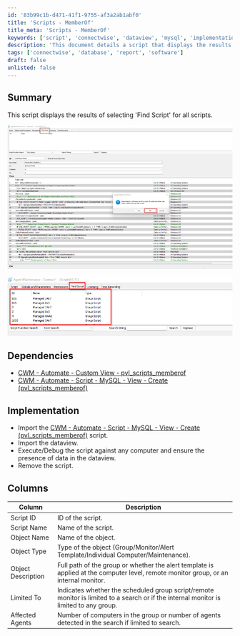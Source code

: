 ```yaml
---
id: '83b99c1b-d471-41f1-9755-af3a2ab1abf0'
title: 'Scripts - MemberOf'
title_meta: 'Scripts - MemberOf'
keywords: ['script', 'connectwise', 'dataview', 'mysql', 'implementation']
description: 'This document details a script that displays the results of selecting "Find Script" for all scripts in ConnectWise Automate. It includes dependencies, implementation steps, and a breakdown of the columns in the output.'
tags: ['connectwise', 'database', 'report', 'software']
draft: false
unlisted: false
---
```


## Summary

This script displays the results of selecting 'Find Script' for all scripts.

![Image 1](../../../static/img/Scripts---MemberOf/image_1.png)

![Image 2](../../../static/img/Scripts---MemberOf/image_2.png)

## Dependencies

- [CWM - Automate - Custom View - pvl_scripts_memberof](<../views/pvl_scripts_memberof.md>)
- [CWM - Automate - Script - MySQL - View - Create (pvl_scripts_memberof)](<../scripts/MySQL - View - Create (pvl_scripts_memberof).md>)

## Implementation

- Import the [CWM - Automate - Script - MySQL - View - Create (pvl_scripts_memberof)](<../scripts/MySQL - View - Create (pvl_scripts_memberof).md>) script.
- Import the dataview.
- Execute/Debug the script against any computer and ensure the presence of data in the dataview.
- Remove the script.

## Columns

| Column             | Description                                                                                             |
|--------------------|---------------------------------------------------------------------------------------------------------|
| Script ID          | ID of the script.                                                                                       |
| Script Name        | Name of the script.                                                                                     |
| Object Name        | Name of the object.                                                                                     |
| Object Type        | Type of the object (Group/Monitor/Alert Template/Individual Computer/Maintenance).                     |
| Object Description  | Full path of the group or whether the alert template is applied at the computer level, remote monitor group, or an internal monitor. |
| Limited To         | Indicates whether the scheduled group script/remote monitor is limited to a search or if the internal monitor is limited to any group. |
| Affected Agents    | Number of computers in the group or number of agents detected in the search if limited to search.     |



